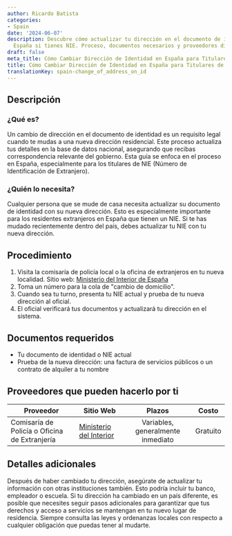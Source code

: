 ```yaml
---
author: Ricardo Batista
categories:
- Spain
date: '2024-06-07'
description: Descubre cómo actualizar tu dirección en el documento de identidad en
  España si tienes NIE. Proceso, documentos necesarios y proveedores disponibles.
draft: false
meta_title: Cómo Cambiar Dirección de Identidad en España para Titulares de NIE
title: Cómo Cambiar Dirección de Identidad en España para Titulares de NIE
translationKey: spain-change_of_address_on_id
---
```



## Descripción
### ¿Qué es?
Un cambio de dirección en el documento de identidad es un requisito legal cuando te mudas a una nueva dirección residencial. Este proceso actualiza tus detalles en la base de datos nacional, asegurando que recibas correspondencia relevante del gobierno. Esta guía se enfoca en el proceso en España, especialmente para los titulares de NIE (Número de Identificación de Extranjero).

### ¿Quién lo necesita?
Cualquier persona que se mude de casa necesita actualizar su documento de identidad con su nueva dirección. Esto es especialmente importante para los residentes extranjeros en España que tienen un NIE. Si te has mudado recientemente dentro del país, debes actualizar tu NIE con tu nueva dirección.

## Procedimiento

1. Visita la comisaría de policía local o la oficina de extranjeros en tu nueva localidad. Sitio web: [Ministerio del Interior de España](http://www.interior.gob.es/)
2. Toma un número para la cola de "cambio de domicilio".
3. Cuando sea tu turno, presenta tu NIE actual y prueba de tu nueva dirección al oficial.
4. El oficial verificará tus documentos y actualizará tu dirección en el sistema.

## Documentos requeridos

* Tu documento de identidad o NIE actual
* Prueba de la nueva dirección: una factura de servicios públicos o un contrato de alquiler a tu nombre

## Proveedores que pueden hacerlo por ti

| Proveedor       |     Sitio Web    |       Plazos      |        Costo     |
| --------------- | --------------- |  :-------------:  | :-------------:  |
| Comisaría de Policía o Oficina de Extranjería   |  [Ministerio del Interior](http://www.interior.gob.es/)   |      Variables, generalmente inmediato     |       Gratuito      |

## Detalles adicionales
Después de haber cambiado tu dirección, asegúrate de actualizar tu información con otras instituciones también. Esto podría incluir tu banco, empleador o escuela. Si tu dirección ha cambiado en un país diferente, es posible que necesites seguir pasos adicionales para garantizar que tus derechos y acceso a servicios se mantengan en tu nuevo lugar de residencia. Siempre consulta las leyes y ordenanzas locales con respecto a cualquier obligación que puedas tener al mudarte.